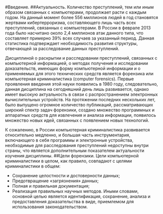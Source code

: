 #Введение.
##Актуальность.
Количество преступлений, тем или иным образом связанных с компьютерами, продолжает расти с каждым годом. На данный момент более 556 миллионов людей в год становятся жертвами кибертерроризма, составляющего лишь часть всех преступлений, связанных с компьютерами. В России в феврале 2013 года	 было насчитано около 2,4 миллионов атак данного типа, что составляет примерно 39% всех случаев за указанный период. Данная статистика подтверждает необходимость развития структуры, отвечающей за расследование данных преступлений.

Дисциплиной о раскрытии и расследовании преступлений, связанных с компьютерной информацией, о методах получения и исследовании доказательств, имеющих форму компьютерной информации и о применяемых для этого технических средств является форензика или компьютерная криминалистика (computer forensics). Первые проявления введения этой науки появились в 1980 году, следовательно, данная дисциплина на сегодняшний день лишь развивается, однако имеет высокую актуальность в связи с распространением электронных вычислительных устройств. На протяжении последних нескольких лет, было выпущено огромное количество публикаций, рассматривающих широкий спектр задач форензики, создано множество программных и аппаратных средств для извлечения и анализа информации, появилось множество новых идей, связанных с появлением новых технологий.

К сожалению, в России компьютерная криминалистика развивается относительно медленно, и большая часть инструментария, включающего в себя программы и электронные устройства, необходимые для расследования преступлений недоступны внутри страны, что является дополнительным показателем актуальности изучения дисциплины.
##Цели форензики.
Цели компьютерной криминалистики в целом, как правило, совпадают с целями криминалистики в общем:
* Сохранение целостности и достоверности данных;
* Предотвращение «загрязнения» данных;
* Полная и правильная документация;
* Реализация правильных научных методов.
Иными словами, основной целью является идентификация, сохранение, анализа и предоставления доказательства в виде, приемлемом для использования законодательством.
